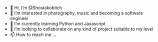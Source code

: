 - 👋 Hi, I’m @Shostakobitch
- 👀 I’m interested in photography, music and becoming a software engineer
- 🌱 I’m currently learning Python and Javascript
- 💞️ I’m looking to collaborate on any kind of project suitable to my level
- 📫 How to reach me ...

<!---
Shostakobitch/Shostakobitch is a ✨ special ✨ repository because its `README.md` (this file) appears on your GitHub profile.
You can click the Preview link to take a look at your changes.
--->
